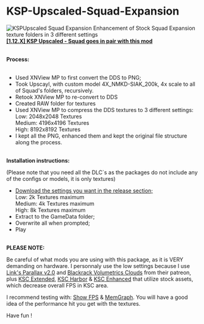 # KSP-Upscaled-Squad-Expansion
<img src="https://i.postimg.cc/BnfD8wmq/KSP-Upscaled-Squad-Expansion.png" alt="KSPUpscaled Squad Expansion" />
Enhancement of Stock Squad Expansion texture folders in 3 different settings<br>
<b><a href="https://github.com/Lucke001/KSP-Upscaled-Squad">[1.12.X] KSP Upscaled - Squad goes in pair with this mod</a></b>
<br>
<br>


<b>Process:</b><br><br>

- Used XNView MP to first convert the DDS to PNG;<br>
- Took Upscayl, with custom model 4X_NMKD-SIAK_200k, 4x scale to all of Squad's folders, recursively.<br>
- Retook XNView MP to re-convert to DDS<br>
- Created RAW folder for textures<br>
- Used XNView MP to compress the DDS textures to 3 different settings:<br>
  Low: 2048x2048 Textures<br>
  Medium: 4196x4196 Textures<br>
  High: 8192x8192 Textures<br>
- I kept all the PNG, enhanced them and kept the original file structure along the process.<br><br>


<b>Installation instructions:</b><br>

(Please note that you need all the DLC`s as the packages do not include any of the configs or models, it is only textures)<br>

- <a href="https://github.com/Lucke001/KSP-Upscaled-Squad-Expansion/releases">Download the settings you want in the release section;</a><br>
  Low: 2k Textures maximum<br>
  Medium: 4k Textures maximum<br>
  High: 8k Textures maximum<br>
- Extract to the GameData folder;
- Overwrite all when prompted;
- Play<br><br>


<b>PLEASE NOTE:</b>

Be careful of what mods you are using with this package, as it is VERY demanding on hardware. I personnaly use the low settings because I use <a href="https://www.patreon.com/linx_/posts">Link's Parallax v2.0</a> and <a href="https://www.patreon.com/blackrack/posts">Blackrack Volumetrics Clouds</a> from their patreon, plus <a href="https://github.com/JadeOfMaar/KSC_Extended">KSC Extended</a>, <a href="https://spacedock.info/mod/2306/KSC Harbor">KSC Harbor</a> & <a href="https://spacedock.info/mod/3654/KSC Enhanced">KSC Enhanced</a> that utilize stock assets, which decrease overall FPS in KSC area.

I recommend testing with: <a href="https://github.com/linuxgurugamer/ShowFPS">Show FPS</a> & <a href="https://github.com/linuxgurugamer/MemGraph">MemGraph</a>. You will have a good idea of the performance hit you get with the textures.

Have fun !
